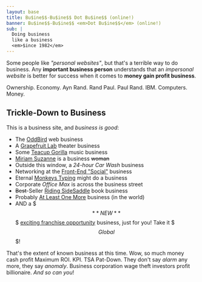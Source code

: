 ```yaml
---
layout: base
title: Bu$ine$$-Bu$ine$$ Dot Bu$ine$$ (online!)
banner: Bu$ine$$-Bu$ine$$ <em>Dot Bu$ine$$</em> (online!)
sub: |
  Doing business
  like a business
  <em>$ince 1982</em>
---
```


Some people like _"personal websites"_,
but that's a terrible way to do business.
Any **important business person** understands
that an _impersonal website_ is better
for success when it comes to
**money gain profit business**.

Ownership. Economy. Ayn Rand.
Rand Paul. Paul Rand.
IBM. Computers. Money.

## Trickle-Down to Business

This is a business site,
and _business is good_:

- The [OddBird](https://www.oddbird.net) web business
- A [Grapefruit Lab](https://grapefruitlab.com) theater business
- Some [Teacup Gorilla](https://teacupgorilla.com) music business
- [Miriam Suzanne](https://miriamsuzanne.com) is a business ~~woman~~
- Outside this window, a _24-hour Car Wash_ business
- Networking at the [Front-End "Social"](https://front-end.social) business
- Eternal [Monkeys Typing](https://monkey.writr.art/) might do a business
- Corporate _Office Max_ is across the business street
- ~~Best~~-Seller [Riding SideSaddle](https://ridingsidesaddle.com) book business
- Probably [At Least One More](https://business.business-business.business/)
  business (in the world)
- AND a $$$**NEW**$$$
  [exciting franchise opportunity](https://www.southbroadway.art/excitingfranchiseopportunity/)
  business, just for you! Take it $$$Global$$$!

That's the extent of known business at this time.
Wow, so much money cash profit Maximum ROI. KPI. TSA Pat-Down.
They don't say _alarm_ any more, they say _anomaly_.
Business corporation wage theft investors profit billionaire.
_And so can you_!
